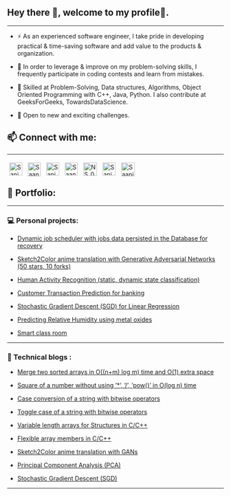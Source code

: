 ## Hey there 👋, welcome to my profile🚀.
---
- ⚡ As an experienced software engineer, I take pride in developing practical & time-saving software and add value to the products & organization.

<!-- - 🌱 Used my skills to build a portfolio of projects, now eager to apply the same knowledge to real-world business problems. -->

- 🔭 In order to leverage & improve on my problem-solving skills, I frequently participate in coding contests and learn from mistakes.

- 💬 Skilled at Problem-Solving, Data structures, Algorithms, Object Oriented Programming with C++, Java, Python. I also contribute at GeeksForGeeks, TowardsDataScience.

- 🌱 Open to new and exciting challenges.

## 📫 Connect with me:
---
<a href="https://www.linkedin.com/in/sanjayulsha/"><img align="left" alt="SanjayUlsha - LinkedIn" width="30px" src="https://img.icons8.com/color/48/000000/linkedin-circled.png" style="padding:5px;"/></a>
<a href="https://leetcode.com/sanjay235/"><img align="left" alt="Saanj235 - Leetcode" height="32px" width="30px" src="https://upload.wikimedia.org/wikipedia/commons/1/19/LeetCode_logo_black.png" style="padding:5px;"/></a>
<a href="https://stackoverflow.com/users/9079093/sanjay"><img align="left" alt="Sanjay - StackOverflow" width="30px" src="https://upload.wikimedia.org/wikipedia/commons/e/ef/Stack_Overflow_icon.svg" style="padding:5px;"/></a>
<a href="https://auth.geeksforgeeks.org/user/saanj235/profile"><img align="left" alt="Saanj235 - GFG" width="30px" src="https://media.geeksforgeeks.org/wp-content/uploads/20200326201748/download312.png" style="padding:5px;"/></a>
<a href="https://www.hackerrank.com/NS_09"><img align="left" alt="NS_09 - Hackerrank" height="31px" width="32px" src="https://cdn4.iconfinder.com/data/icons/logos-and-brands/512/160_Hackerrank_logo_logos-512.png" style="padding:5px;"/></a>
<a href="https://medium.com/@sanjay235"><img align="left" alt="Sanjay235 - Medium" width="30px" src="https://img.icons8.com/doodle/48/000000/blogger--v1.png" style="padding:5px;"/></a>
<a href="https://www.instagram.com/saanj_two35/"><img align="left" alt="Saanj235 - Instagram" width="32px" src="https://img.icons8.com/color/2x/instagram-new.png" style="padding:5px;"/></a>
<br/><br/>

## 🎯 Portfolio:
---
### 💻 Personal projects:
- [Dynamic job scheduler with jobs data persisted in the Database for recovery](https://github.com/sanjay235/Dynamic-Job-Scheduler)

- [Sketch2Color anime translation with Generative Adversarial Networks (50 stars, 10 forks)](https://github.com/sanjay235/Sketch2Color-anime-translation)

- [Human Activity Recognition (static, dynamic state classification)](https://github.com/sanjay235/Human-Activity-Recognition)
<!-- <img src="images/dummy_thumbnail.jpg?raw=true"/> -->

- [Customer Transaction Prediction for banking](https://github.com/sanjay235/Customer-Transaction-Prediction)
<!-- <img src="images/dummy_thumbnail.jpg?raw=true"/> -->

- [Stochastic Gradient Descent (SGD) for Linear Regression](https://github.com/sanjay235/StochasticGradientDescent)
<!-- <img src="images/dummy_thumbnail.jpg?raw=true"/>-->

- [Predicting Relative Humidity using metal oxides](https://github.com/sanjay235/AirQuality-RelativeHumidity)
<!-- <img src="images/dummy_thumbnail.jpg?raw=true"/>-->

- [Smart class room](https://github.com/sanjay235)

---
### 📝 Technical blogs :
- [Merge two sorted arrays in O((n+m) log m) time and O(1) extra space](https://www.geeksforgeeks.org/merge-two-sorted-arrays-in-o1-extra-space-using-heap/)

- [Square of a number without using ’*’, ’/’, ’pow()’ in O(log n) time](https://www.geeksforgeeks.org/calculate-square-of-a-number-without-using-and-pow/)

- [Case conversion of a string with bitwise operators](http://www.geeksforgeeks.org/case-conversion-lower-upper-vice-versa-string-using-bitwise-operators-cc/)

- [Toggle case of a string with bitwise operators](http://www.geeksforgeeks.org/toggle-case-string-using-bitwise-operators/)

- [Variable length arrays for Structures in C/C++](https://www.geeksforgeeks.org/variable-length-arrays-in-c-and-c/)

- [Flexible array members in C/C++](http://www.geeksforgeeks.org/flexible-array-members-structure-c/)

- [Sketch2Color anime translation with GANs](https://medium.com/p/sketch-to-color-anime-translation-using-generative-adversarial-networks-gans-8f4f69594aeb?source=email-df6131035697--writer.postDistributed&sk=15df1b03e8ffc60eaa82bb34114c242a)

- [Principal Component Analysis (PCA)](https://medium.com/analytics-vidhya/principal-component-analysis-pca-dive-deep-411db0f9ee10)

- [Stochastic Gradient Descent (SGD)](https://sanjay235.github.io/StochasticGradientDescent)

---
<!-- Remove above link if you don't want to attibute -->
<!--
<a href="https://www.hackerearth.com/@sanjayulsha"><img align="left" alt="sanjayulsha - HackerEarth" width="30px" src="https://www.clipartmax.com/png/small/217-2178440_hackerearth-hackerearth-icon.png" style="padding:5px;"/></a>
<b>[<img src="https://upload.wikimedia.org/wikipedia/commons/1/19/LeetCode_logo_black.png" height="30" width="30">](https://leetcode.com/saanj235/)
  [<img src="https://img.icons8.com/color/48/000000/linkedin-circled.png" height="30" width="30">](https://www.linkedin.com/in/sanjayulsha/)
  [<img src="https://img.icons8.com/doodle/48/000000/blogger--v1.png" height="30" width="30">](https://medium.com/@sanjay235)
  [<img src="https://img.icons8.com/color/2x/instagram-new.png" height="30" width="30">](https://www.instagram.com/saanj_two35/)</b>
-->
